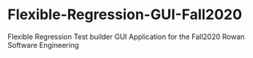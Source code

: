 # Flexible-Regression-GUI-Fall2020
Flexible Regression Test builder GUI Application for the Fall2020 Rowan Software Engineering
